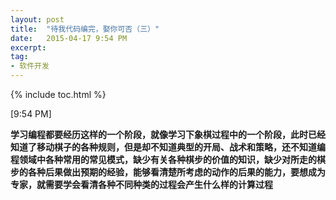 ```yaml
---
layout: post
title:  "待我代码编完，娶你可否（三）"
date:   2015-04-17 9:54 PM
excerpt:
tag:
- 软件开发
---
```


{% include toc.html %}

[9:54 PM]


**学习编程都要经历这样的一个阶段，就像学习下象棋过程中的一个阶段，此时已经知道了移动棋子的各种规则，但是却不知道典型的开局、战术和策略，还不知道编程领域中各种常用的常见模式，缺少有关各种棋步的价值的知识，缺少对所走的棋步的各种后果做出预期的经验，能够看清楚所考虑的动作的后果的能力，要想成为专家，就需要学会看清各种不同种类的过程会产生什么样的计算过程**
